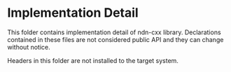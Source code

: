 # Implementation Detail

This folder contains implementation detail of ndn-cxx library.
Declarations contained in these files are not considered public API and they can change without notice.

Headers in this folder are not installed to the target system.
